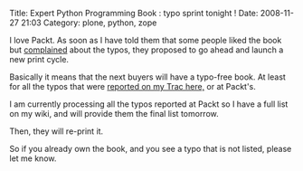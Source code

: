 Title: Expert Python Programming Book : typo sprint tonight ! 
Date: 2008-11-27 21:03
Category: plone, python, zope

I love Packt. As soon as I have told them that some people liked the
book but [complained][] about the typos, they proposed to go ahead and
launch a new print cycle.   
  
Basically it means that the next buyers will have a typo-free book. At
least for all the typos that were [reported on my Trac here,][] or at
Packt's.   
  
I am currently processing all the typos reported at Packt so I have a
full list on my wiki, and will provide them the final list tomorrow.   
  
Then, they will re-print it.   
  
So if you already own the book, and you see a typo that is not listed,
please let me know.

  [complained]: http://techblog.ironfroggy.com/2008/11/how-to-be-dissappointed-in-something.html
  [reported on my Trac here,]: http://atomisator.ziade.org/wiki/Errata
